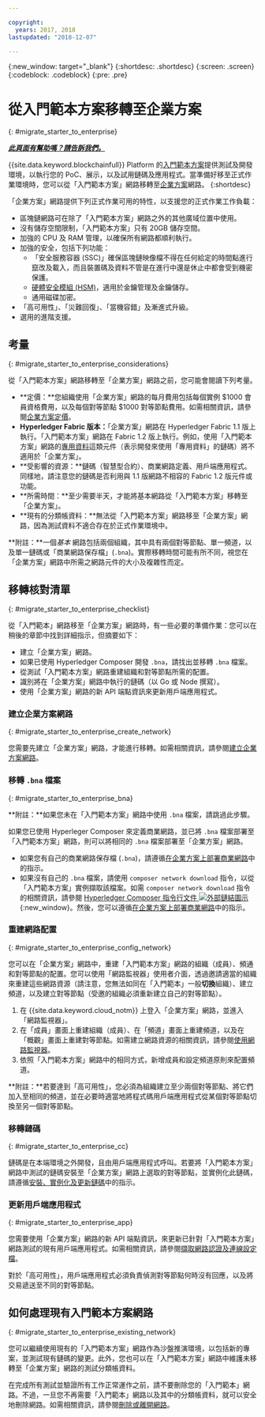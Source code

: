 ```yaml
---

copyright:
  years: 2017, 2018
lastupdated: "2018-12-07"

---
```


{:new_window: target="_blank"}
{:shortdesc: .shortdesc}
{:screen: .screen}
{:codeblock: .codeblock}
{:pre: .pre}

# 從入門範本方案移轉至企業方案
{: #migrate_starter_to_enterprise}


***[此頁面有幫助嗎？請告訴我們。](https://www.surveygizmo.com/s3/4501493/IBM-Blockchain-Documentation)***


{{site.data.keyword.blockchainfull}} Platform 的[入門範本方案](../starter_plan.html)提供測試及開發環境，以執行您的 PoC、展示，以及試用鏈碼及應用程式。當準備好移至正式作業環境時，您可以從「入門範本方案」網路移轉至[企業方案](../enterprise_plan.html)網路。
{:shortdesc}

「企業方案」網路提供下列正式作業可用的特性，以支援您的正式作業工作負載：

- 區塊鏈網路可在除了「入門範本方案」網路之外的其他廣域位置中使用。
- 沒有儲存空間限制，「入門範本方案」只有 20GB 儲存空間。
- 加強的 CPU 及 RAM 管理，以確保所有網路都順利執行。
- 加強的安全，包括下列功能：
  - 「安全服務容器 (SSC)」確保區塊鏈映像檔不得在任何給定的時間點進行竄改及載入，而且裝置碼及資料不管是在進行中還是休止中都會受到機密保護。
  - [硬體安全模組 (HSM)](../glossary.html#hsm)，適用於金鑰管理及金鑰儲存。
  - 通用磁碟加密。
- 「高可用性」、「災難回復」、「當機容錯」及漸進式升級。
- 選用的進階支援。

## 考量
{: #migrate_starter_to_enterprise_considerations}

從「入門範本方案」網路移轉至「企業方案」網路之前，您可能會閱讀下列考量。

- **定價：**您組織使用「企業方案」網路的每月費用包括每個實例 $1000 會員資格費用，以及每個對等節點 $1000 對等節點費用。如需相關資訊，請參閱[企業方案定價](pricing.html#enterprise-plan-pricing)。
- **Hyperledger Fabric 版本：**「企業方案」網路在 Hyperledger Fabric 1.1 版上執行。「入門範本方案」網路在 Fabric 1.2 版上執行。例如，使用「入門範本方案」網路的[專用資料](https://hyperledger-fabric.readthedocs.io/en/release-1.2/private-data/private-data.html)這類元件（表示開發來使用「專用資料」的鏈碼）將不適用於「企業方案」。
- **受影響的資源：**鏈碼（智慧型合約）、商業網路定義、用戶端應用程式。同樣地，請注意您的鏈碼是否利用與 1.1 版網路不相容的 Fabric 1.2 版元件或功能。
- **所需時間：**至少需要半天，才能將基本網路從「入門範本方案」移轉至「企業方案」。
- **現有的分類帳資料：**無法從「入門範本方案」網路移至「企業方案」網路，因為測試資料不適合存在於正式作業環境中。

**附註：**一個*基本* 網路包括兩個組織，其中具有兩個對等節點、單一頻道，以及單一鏈碼或「商業網路保存檔」(`.bna`)。實際移轉時間可能有所不同，視您在「企業方案」網路中所需之網路元件的大小及複雜性而定。

## 移轉核對清單
{: #migrate_starter_to_enterprise_checklist}

從「入門範本」網路移至「企業方案」網路時，有一些必要的準備作業：您可以在稍後的章節中找到詳細指示，但摘要如下：

- 建立「企業方案」網路。
- 如果已使用 Hyperledger Composer 開發 `.bna`，請找出並移轉 `.bna` 檔案。
- 從測試「入門範本方案」網路重建組織和對等節點所需的配置。
- 識別將在「企業方案」網路中執行的鏈碼（以 Go 或 Node 撰寫）。
- 使用「企業方案」網路的新 API 端點資訊來更新用戶端應用程式。

### 建立企業方案網路
{: #migrate_starter_to_enterprise_create_network}

您需要先建立「企業方案」網路，才能進行移轉。如需相關資訊，請參閱[建立企業方案網路](../get_start.html#creating-a-network)。

### 移轉 `.bna` 檔案
{: #migrate_starter_to_enterprise_bna}

**附註：**如果您未在「入門範本方案」網路中使用 `.bna` 檔案，請跳過此步驟。

如果您已使用 Hyperleger Composer 來定義商業網路，並已將 `.bna` 檔案部署至「入門範本方案」網路，則可以將相同的 `.bna` 檔案部署至「企業方案」網路。

- 如果您有自己的商業網路保存檔 (`.bna`)，請遵循[在企業方案上部署商業網路](../develop_enterprise.html)中的指示。
- 如果沒有自己的 `.bna` 檔案，請使用 `composer network download` 指令，以從「入門範本方案」實例擷取該檔案。如需 `composer network download` 指令的相關資訊，請參閱 [Hyperledger Composer 指令行文件 ![外部鏈結圖示](../images/external_link.svg "外部鏈結圖示")](https://hyperledger.github.io/composer/latest/reference/commands){:new_window}。然後，您可以遵循[在企業方案上部署商業網路](../develop_enterprise.html)中的指示。

### 重建網路配置
{: #migrate_starter_to_enterprise_config_network}

您可以在「企業方案」網路中，重建「入門範本方案」網路的組織（成員）、頻通和對等節點的配置。您可以使用「網路監視器」使用者介面，透過邀請適當的組織來重建這些網路資源（請注意，您無法如同在「入門範本」一般**切換**組織）、建立頻道，以及建立對等節點（受邀的組織必須重新建立自己的對等節點）。

1. 在 {{site.data.keyword.cloud_notm}} 上登入「企業方案」網路，並進入「網路監視器」。
2. 在「成員」畫面上重建組織（成員）、在「頻道」畫面上重建頻道，以及在「概觀」畫面上重建對等節點。如需建立網路資源的相關資訊，請參閱[使用網路監視器](../v10_dashboard.html#overview)。
3. 依照「入門範本方案」網路中的相同方式，新增成員和設定頻道原則來配置頻道。

**附註：**若要達到「高可用性」，您必須為組織建立至少兩個對等節點、將它們加入至相同的頻道，並在必要時適當地將程式碼用戶端應用程式從某個對等節點切換至另一個對等節點。

### 移轉鏈碼
{: #migrate_starter_to_enterprise_cc}

鏈碼是在本端環境之外開發，且由用戶端應用程式呼叫。若要將「入門範本方案」網路中測試的鏈碼安裝至「企業方案」網路上選取的對等節點，並實例化此鏈碼，請遵循[安裝、實例化及更新鏈碼](./install_instantiate_chaincode.html#installchaincode)中的指示。

### 更新用戶端應用程式
{: #migrate_starter_to_enterprise_app}

您需要使用「企業方案」網路的新 API 端點資訊，來更新已針對「入門範本方案」網路測試的現有用戶端應用程式。如需相關資訊，請參閱[擷取網路認證及連線設定檔](../get_start.html#retrieving-network-credentials-and-connection-profile)。

對於「高可用性」，用戶端應用程式必須負責偵測對等節點何時沒有回應，以及將交易遞送至不同的對等節點。

## 如何處理現有入門範本方案網路
{: #migrate_starter_to_enterprise_existing_network}

您可以繼續使用現有的「入門範本方案」網路作為沙盤推演環境，以包括新的專案，並測試現有鏈碼的變更。此外，您也可以在「入門範本方案」網路中維護未移轉至「企業方案」網路的測試分類帳資料。

在完成所有測試並驗證所有工作正常運作之前，請不要刪除您的「入門範本」網路。不過，一旦您不再需要「入門範本」網路以及其中的分類帳資料，就可以安全地刪除網路。如需相關資訊，請參閱[刪除或離開網路](../get_start_starter_plan.html#deleting-or-leaving-a-network)。
